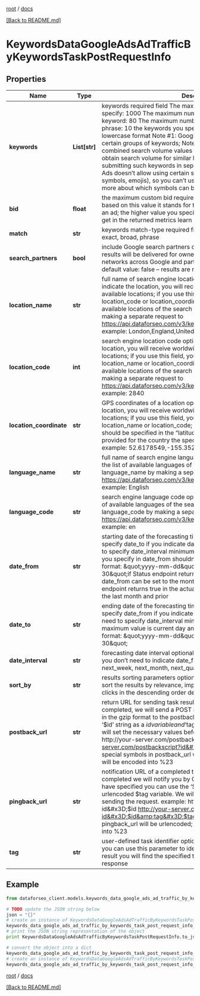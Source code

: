 [root](./../ "root") / [docs](./ "docs")

[[Back to README.md]](./../README.md "[Back to README.md]")

# KeywordsDataGoogleAdsAdTrafficByKeywordsTaskPostRequestInfo

## Properties

Name | Type | Description | Notes
------------ | ------------- | ------------- | -------------
**keywords** | **List[str]** | keywords required field The maximum number of keywords you can specify: 1000 The maximum number of characters for each keyword: 80 The maximum number of words for each keyword phrase: 10 the keywords you specify will be converted to a lowercase format Note #1: Google Ads may return no data for certain groups of keywords; Note #2: Google Ads provides combined search volume values for groups of similar keywords to obtain search volume for similar keywords, we recommend submitting such keywords in separate requests; Note #3: Google Ads doesn’t allow using certain symbols and characters (e.g., UTF symbols, emojis), so you can’t use them when setting a task; to learn more about which symbols can be used, please refer to this article | [optional]
**bid** | **float** | the maximum custom bid required field the collected data will be based on this value it stands for the price you are willing to pay for an ad; the higher value you specify here, the higher values you will get in the returned metrics learn more in this help center article | [optional]
**match** | **str** | keywords match-type required field can take the following values: exact, broad, phrase | [optional]
**search_partners** | **bool** | include Google search partners optional field if you specify true, the results will be delivered for owned, operated, and syndicated networks across Google and partner sites that host Google search; default value: false – results are returned for Google search sites | [optional]
**location_name** | **str** | full name of search engine location optional field if you do not indicate the location, you will receive worldwide results, i.e., for all available locations; if you use this field, you don’t need to specify location_code or location_coordinate you can receive the list of available locations of the search engine with their location_name by making a separate request to https://api.dataforseo.com/v3/keywords_data/google_ads/locations example: London,England,United Kingdom | [optional]
**location_code** | **int** | search engine location code optional field if you do not indicate the location, you will receive worldwide results, i.e., for all available locations; if you use this field, you don’t need to specify location_name or location_coordinate; you can receive the list of available locations of the search engines with their location_code by making a separate request to https://api.dataforseo.com/v3/keywords_data/google_ads/locations example: 2840 | [optional]
**location_coordinate** | **str** | GPS coordinates of a location optional field if you do not indicate the location, you will receive worldwide results, i.e., for all available locations; if you use this field, you don’t need to specify location_name or location_code; location_coordinate parameter should be specified in the “latitude,longitude” format; the data will be provided for the country the specified coordinates belong to; example: 52.6178549,-155.352142 | [optional]
**language_name** | **str** | full name of search engine language optional field you can receive the list of available languages of the search engine with their language_name by making a separate request to https://api.dataforseo.com/v3/keywords_data/google_ads/languages example: English | [optional]
**language_code** | **str** | search engine language code optional field you can receive the list of available languages of the search engine with their language_code by making a separate request to https://api.dataforseo.com/v3/keywords_data/google_ads/languages example: en | [optional]
**date_from** | **str** | starting date of the forecasting time range required field if you specify date_to if you indicate date_from and date_to, you don’t need to specify date_interval minimum value is tomorrow’s date the value you specify in date_from shouldn’t be further than date_to date format: \&quot;yyyy-mm-dd\&quot; example: \&quot;2021-10-30\&quot;if Status endpoint returns false in the actual_data field, date_from can be set to the month before last and prior; if Status endpoint returns true in the actual_data field, date_from can be set to the last month and prior | [optional]
**date_to** | **str** | ending date of the forecasting time range required field if you specify date_from if you indicate date_from and date_to, you don’t need to specify date_interval minimum value is date_from +1 day maximum value is current day and month of the next year date format: \&quot;yyyy-mm-dd\&quot; example: \&quot;2022-10-30\&quot; | [optional]
**date_interval** | **str** | forecasting date interval optional field if you specify date_interval, you don’t need to indicate date_from and date_to possible values: next_week, next_month, next_quarter default value: next_month | [optional]
**sort_by** | **str** | results sorting parameters optional field Use these parameters to sort the results by relevance, impressions, ctr, average_cpc, cost, or clicks in the descending order default value: relevance | [optional]
**postback_url** | **str** | return URL for sending task results optional field once the task is completed, we will send a POST request with its results compressed in the gzip format to the postback_url you specified you can use the ‘$id’ string as a $id variable and ‘$tag’ as urlencoded $tag variable. We will set the necessary values before sending the request. example: http://your-server.com/postbackscript?id&#x3D;$id http://your-server.com/postbackscript?id&#x3D;$id&amp;tag&#x3D;$tag Note: special symbols in postback_url will be urlencoded; i.a., the # symbol will be encoded into %23 | [optional]
**pingback_url** | **str** | notification URL of a completed task optional field when a task is completed we will notify you by GET request sent to the URL you have specified you can use the ‘$id’ string as a $id variable and ‘$tag’ as urlencoded $tag variable. We will set the necessary values before sending the request. example: http://your-server.com/pingscript?id&#x3D;$id http://your-server.com/pingscript?id&#x3D;$id&amp;tag&#x3D;$tag Note: special symbols in pingback_url will be urlencoded; i.a., the # symbol will be encoded into %23 | [optional]
**tag** | **str** | user-defined task identifier optional field the character limit is 255 you can use this parameter to identify the task and match it with the result you will find the specified tag value in the data object of the response | [optional]

## Example

```python
from dataforseo_client.models.keywords_data_google_ads_ad_traffic_by_keywords_task_post_request_info import KeywordsDataGoogleAdsAdTrafficByKeywordsTaskPostRequestInfo

# TODO update the JSON string below
json = "{}"
# create an instance of KeywordsDataGoogleAdsAdTrafficByKeywordsTaskPostRequestInfo from a JSON string
keywords_data_google_ads_ad_traffic_by_keywords_task_post_request_info_instance = KeywordsDataGoogleAdsAdTrafficByKeywordsTaskPostRequestInfo.from_json(json)
# print the JSON string representation of the object
print KeywordsDataGoogleAdsAdTrafficByKeywordsTaskPostRequestInfo.to_json()

# convert the object into a dict
keywords_data_google_ads_ad_traffic_by_keywords_task_post_request_info_dict = keywords_data_google_ads_ad_traffic_by_keywords_task_post_request_info_instance.to_dict()
# create an instance of KeywordsDataGoogleAdsAdTrafficByKeywordsTaskPostRequestInfo from a dict
keywords_data_google_ads_ad_traffic_by_keywords_task_post_request_info_form_dict = keywords_data_google_ads_ad_traffic_by_keywords_task_post_request_info.from_dict(keywords_data_google_ads_ad_traffic_by_keywords_task_post_request_info_dict)
```

  

[root](./../ "root") / [docs](./ "docs")

[[Back to README.md]](./../README.md "[Back to README.md]")